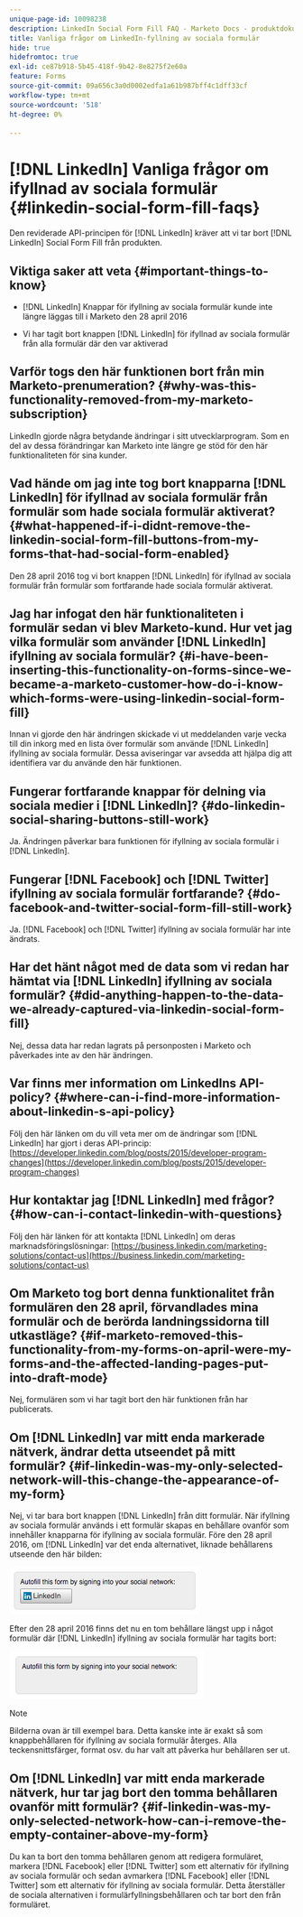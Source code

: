 ```yaml
---
unique-page-id: 10098238
description: LinkedIn Social Form Fill FAQ - Marketo Docs - produktdokumentation
title: Vanliga frågor om LinkedIn-fyllning av sociala formulär
hide: true
hidefromtoc: true
exl-id: ce87b918-5b45-418f-9b42-8e8275f2e60a
feature: Forms
source-git-commit: 09a656c3a0d0002edfa1a61b987bff4c1dff33cf
workflow-type: tm+mt
source-wordcount: '518'
ht-degree: 0%

---
```


# [!DNL LinkedIn] Vanliga frågor om ifyllnad av sociala formulär {#linkedin-social-form-fill-faqs}

Den reviderade API-principen för [!DNL LinkedIn] kräver att vi tar bort [!DNL LinkedIn] Social Form Fill från produkten.

## Viktiga saker att veta {#important-things-to-know}

* [!DNL LinkedIn] Knappar för ifyllning av sociala formulär kunde inte längre läggas till i Marketo den 28 april 2016

* Vi har tagit bort knappen [!DNL LinkedIn] för ifyllnad av sociala formulär från alla formulär där den var aktiverad

## Varför togs den här funktionen bort från min Marketo-prenumeration? {#why-was-this-functionality-removed-from-my-marketo-subscription}

LinkedIn gjorde några betydande ändringar i sitt utvecklarprogram. Som en del av dessa förändringar kan Marketo inte längre ge stöd för den här funktionaliteten för sina kunder.

## Vad hände om jag inte tog bort knapparna [!DNL LinkedIn] för ifyllnad av sociala formulär från formulär som hade sociala formulär aktiverat? {#what-happened-if-i-didnt-remove-the-linkedin-social-form-fill-buttons-from-my-forms-that-had-social-form-enabled}

Den 28 april 2016 tog vi bort knappen [!DNL LinkedIn] för ifyllnad av sociala formulär från formulär som fortfarande hade sociala formulär aktiverat.

## Jag har infogat den här funktionaliteten i formulär sedan vi blev Marketo-kund. Hur vet jag vilka formulär som använder [!DNL LinkedIn] ifyllning av sociala formulär? {#i-have-been-inserting-this-functionality-on-forms-since-we-became-a-marketo-customer-how-do-i-know-which-forms-were-using-linkedin-social-form-fill}

Innan vi gjorde den här ändringen skickade vi ut meddelanden varje vecka till din inkorg med en lista över formulär som använde [!DNL LinkedIn] ifyllning av sociala formulär. Dessa aviseringar var avsedda att hjälpa dig att identifiera var du använde den här funktionen.

## Fungerar fortfarande knappar för delning via sociala medier i [!DNL LinkedIn]? {#do-linkedin-social-sharing-buttons-still-work}

Ja. Ändringen påverkar bara funktionen för ifyllning av sociala formulär i [!DNL LinkedIn].

## Fungerar [!DNL Facebook] och [!DNL Twitter] ifyllning av sociala formulär fortfarande? {#do-facebook-and-twitter-social-form-fill-still-work}

Ja. [!DNL Facebook] och [!DNL Twitter] ifyllning av sociala formulär har inte ändrats.

## Har det hänt något med de data som vi redan har hämtat via [!DNL LinkedIn] ifyllning av sociala formulär? {#did-anything-happen-to-the-data-we-already-captured-via-linkedin-social-form-fill}

Nej, dessa data har redan lagrats på personposten i Marketo och påverkades inte av den här ändringen.

## Var finns mer information om LinkedIns API-policy? {#where-can-i-find-more-information-about-linkedin-s-api-policy}

Följ den här länken om du vill veta mer om de ändringar som [!DNL LinkedIn] har gjort i deras API-princip: [https://developer.linkedin.com/blog/posts/2015/developer-program-changes](https://developer.linkedin.com/blog/posts/2015/developer-program-changes)

## Hur kontaktar jag [!DNL LinkedIn] med frågor? {#how-can-i-contact-linkedin-with-questions}

Följ den här länken för att kontakta [!DNL LinkedIn] om deras marknadsföringslösningar: [https://business.linkedin.com/marketing-solutions/contact-us](https://business.linkedin.com/marketing-solutions/contact-us)

## Om Marketo tog bort denna funktionalitet från formulären den 28 april, förvandlades mina formulär och de berörda landningssidorna till utkastläge? {#if-marketo-removed-this-functionality-from-my-forms-on-april-were-my-forms-and-the-affected-landing-pages-put-into-draft-mode}

Nej, formulären som vi har tagit bort den här funktionen från har publicerats.

## Om [!DNL LinkedIn] var mitt enda markerade nätverk, ändrar detta utseendet på mitt formulär? {#if-linkedin-was-my-only-selected-network-will-this-change-the-appearance-of-my-form}

Nej, vi tar bara bort knappen [!DNL LinkedIn] från ditt formulär. När ifyllning av sociala formulär används i ett formulär skapas en behållare ovanför som innehåller knapparna för ifyllning av sociala formulär. Före den 28 april 2016, om [!DNL LinkedIn] var det enda alternativet, liknade behållarens utseende den här bilden:

![—](assets/one.png)

Efter den 28 april 2016 finns det nu en tom behållare längst upp i något formulär där [!DNL LinkedIn] ifyllning av sociala formulär har tagits bort:

![—](assets/two.png)

>[!NOTE]
>
>Bilderna ovan är till exempel bara. Detta kanske inte är exakt så som knappbehållaren för ifyllning av sociala formulär återges. Alla teckensnittsfärger, format osv. du har valt att påverka hur behållaren ser ut.

## Om [!DNL LinkedIn] var mitt enda markerade nätverk, hur tar jag bort den tomma behållaren ovanför mitt formulär? {#if-linkedin-was-my-only-selected-network-how-can-i-remove-the-empty-container-above-my-form}

Du kan ta bort den tomma behållaren genom att redigera formuläret, markera [!DNL Facebook] eller [!DNL Twitter] som ett alternativ för ifyllning av sociala formulär och sedan avmarkera [!DNL Facebook] eller [!DNL Twitter] som ett alternativ för ifyllning av sociala formulär. Detta återställer de sociala alternativen i formulärfyllningsbehållaren och tar bort den från formuläret.
